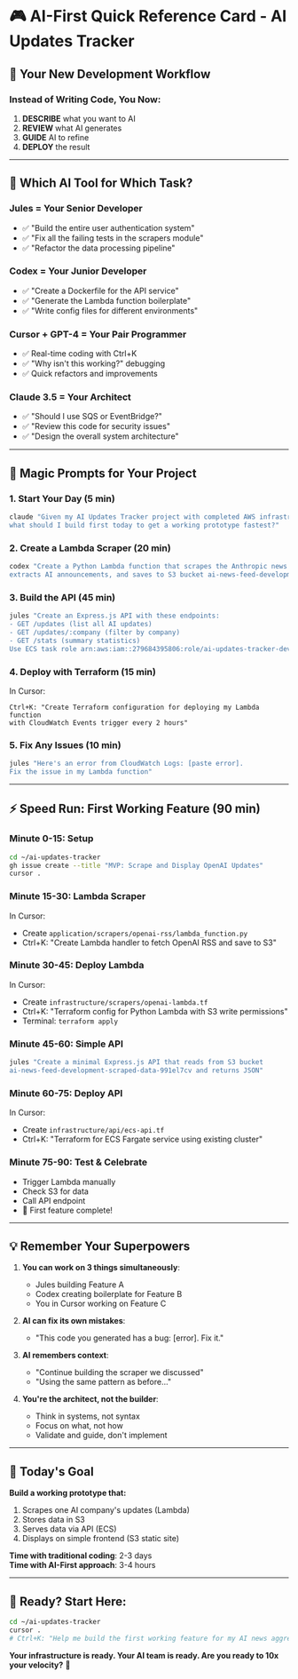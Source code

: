 # 🎮 AI-First Quick Reference Card - AI Updates Tracker

## 🚀 Your New Development Workflow

### Instead of Writing Code, You Now:
1. **DESCRIBE** what you want to AI
2. **REVIEW** what AI generates  
3. **GUIDE** AI to refine
4. **DEPLOY** the result

---

## 🤖 Which AI Tool for Which Task?

### **Jules** = Your Senior Developer
- ✅ "Build the entire user authentication system"
- ✅ "Fix all the failing tests in the scrapers module"
- ✅ "Refactor the data processing pipeline"

### **Codex** = Your Junior Developer  
- ✅ "Create a Dockerfile for the API service"
- ✅ "Generate the Lambda function boilerplate"
- ✅ "Write config files for different environments"

### **Cursor + GPT-4** = Your Pair Programmer
- ✅ Real-time coding with Ctrl+K
- ✅ "Why isn't this working?" debugging
- ✅ Quick refactors and improvements

### **Claude 3.5** = Your Architect
- ✅ "Should I use SQS or EventBridge?"
- ✅ "Review this code for security issues"
- ✅ "Design the overall system architecture"

---

## 📝 Magic Prompts for Your Project

### 1. **Start Your Day** (5 min)
```bash
claude "Given my AI Updates Tracker project with completed AWS infrastructure, 
what should I build first today to get a working prototype fastest?"
```

### 2. **Create a Lambda Scraper** (20 min)
```bash
codex "Create a Python Lambda function that scrapes the Anthropic news page, 
extracts AI announcements, and saves to S3 bucket ai-news-feed-development-scraped-data-991el7cv"
```

### 3. **Build the API** (45 min)
```bash
jules "Create an Express.js API with these endpoints:
- GET /updates (list all AI updates)  
- GET /updates/:company (filter by company)
- GET /stats (summary statistics)
Use ECS task role arn:aws:iam::279684395806:role/ai-updates-tracker-development-ecs-task"
```

### 4. **Deploy with Terraform** (15 min)
In Cursor:
```
Ctrl+K: "Create Terraform configuration for deploying my Lambda function 
with CloudWatch Events trigger every 2 hours"
```

### 5. **Fix Any Issues** (10 min)
```bash
jules "Here's an error from CloudWatch Logs: [paste error]. 
Fix the issue in my Lambda function"
```

---

## ⚡ Speed Run: First Working Feature (90 min)

### Minute 0-15: Setup
```bash
cd ~/ai-updates-tracker
gh issue create --title "MVP: Scrape and Display OpenAI Updates"
cursor .
```

### Minute 15-30: Lambda Scraper
In Cursor:
- Create `application/scrapers/openai-rss/lambda_function.py`
- Ctrl+K: "Create Lambda handler to fetch OpenAI RSS and save to S3"

### Minute 30-45: Deploy Lambda  
In Cursor:
- Create `infrastructure/scrapers/openai-lambda.tf`
- Ctrl+K: "Terraform config for Python Lambda with S3 write permissions"
- Terminal: `terraform apply`

### Minute 45-60: Simple API
```bash
jules "Create a minimal Express.js API that reads from S3 bucket 
ai-news-feed-development-scraped-data-991el7cv and returns JSON"
```

### Minute 60-75: Deploy API
In Cursor:
- Create `infrastructure/api/ecs-api.tf`  
- Ctrl+K: "Terraform for ECS Fargate service using existing cluster"

### Minute 75-90: Test & Celebrate
- Trigger Lambda manually
- Check S3 for data
- Call API endpoint
- 🎉 First feature complete!

---

## 💡 Remember Your Superpowers

1. **You can work on 3 things simultaneously**:
   - Jules building Feature A
   - Codex creating boilerplate for Feature B  
   - You in Cursor working on Feature C

2. **AI can fix its own mistakes**:
   - "This code you generated has a bug: [error]. Fix it."

3. **AI remembers context**:
   - "Continue building the scraper we discussed"
   - "Using the same pattern as before..."

4. **You're the architect, not the builder**:
   - Think in systems, not syntax
   - Focus on what, not how
   - Validate and guide, don't implement

---

## 🎯 Today's Goal

**Build a working prototype that:**
1. Scrapes one AI company's updates (Lambda)
2. Stores data in S3
3. Serves data via API (ECS)
4. Displays on simple frontend (S3 static site)

**Time with traditional coding**: 2-3 days  
**Time with AI-First approach**: 3-4 hours

---

## 🚦 Ready? Start Here:

```bash
cd ~/ai-updates-tracker
cursor .
# Ctrl+K: "Help me build the first working feature for my AI news aggregator"
```

**Your infrastructure is ready. Your AI team is ready. Are you ready to 10x your velocity?** 🚀
